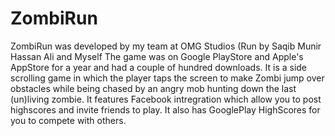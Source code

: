 # ZombiRun
ZombiRun was developed by my team at OMG Studios (Run by Saqib Munir Hassan Ali and Myself
The game was on Google PlayStore and Apple's AppStore for a year and had a couple of hundred downloads.
It is a side scrolling game in which the player taps the screen to make Zombi jump over obstacles while being chased by an angry mob hunting down the last (un)living zombie.
It features Facebook intregration which allow you to post highscores and invite friends to play. It also has GooglePlay HighScores for you to compete with others.
